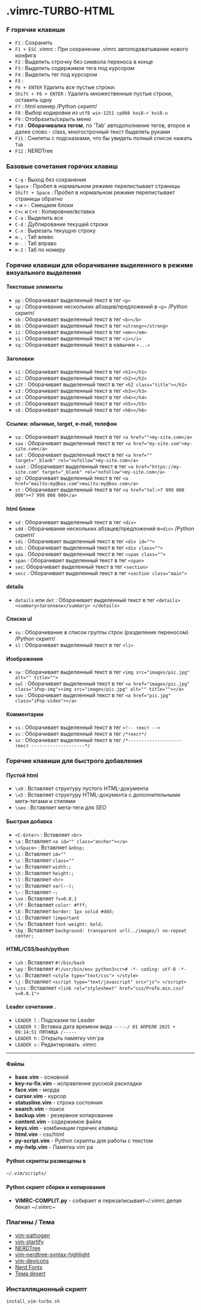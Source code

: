 # .vimrc-TURBO-HTML

### F горячие клавиши

- `F1` : Сохранить
- `F1 + ESC` .vimrc : При сохранении .vimrc автоподхватывание нового конфига
- `F2` : Выделить строчку без символа переноса в конце
- `F3` : Выделить содержимое тега под курсором
- `F4` : Выделить тег под курсором
- `F5` :
- `F6 + ENTER`  Удалить все пустые строки:
- `Shift + F6 + ENTER` : Удалить множественные пустые строки, оставить одну
- `F7` : html клинер /Python скрипт/
- `F8` : Выбор кодировки из `utf8 win-1251 cp866 koi8-r koi8-u`
- `F9` : Отобразить/скрыть меню
- `F10` : **Оборачивалка тегом**, по 'Tab' автодополнение тегов, второе и далее слово - class,  многострочный текст быделять руками
- `F11` : Снипеты с подсказками, что бы увидеть полный список нажать `Tab`
- `F12` : NERDTree

### Базовые сочетания горячих клавиш

- `C-q` :  Выход без сохранения
- `Space` : Пробел в нормальном режиме перелистывает страницы
- `Shift + Space` : Пробел в нормальном режиме перелистывает страницы обратно
- `<` и `>` : Смещаем блоки
- `C+c` и `C+V` :  Копировние/вставка
- `C-a` : Выделить все
- `C-d` : Дублирование текущей строки
- `C-x` : Вырезать текущую строку
- `m-,` : Таб влево
- `m-.` : Таб вправо
- `m-2` : Таб по номеру
### Горячие клавиши для оборачивание выделенного в режиме визуального выделения

#### Текстовые элементы

- `pp` : Оборачивает выделенный текст в тег `<p>`
- `sp` : Оборачивание нескольких абзацев/предложений в `<p>` /Python скрипт/
- `sb` : Оборачивает выделенный текст в тег `<b></b>`
- `bb` : Оборачивает выделенный текст в тег `<strong></strong>`
- `ii` : Оборачивает выделенный текст в тег `<em></em>`
- `si` : Оборачивает выделенный текст в тег `<i></i>`
- `sq` : Оборачивает выделенный текст в кавычки `«...»`

#### Заголовки

- `s1` : Оборачивает выделенный текст в тег `<h1></h1>`
- `s2` : Оборачивает выделенный текст в тег `<h2></h2>`
- `s2t` : Оборачивает выделенный текст в тег `<h2 class="title"></h2>`
- `s3` : Оборачивает выделенный текст в тег `<h3></h3>`
- `s4` : Оборачивает выделенный текст в тег `<h4></h4>`
- `s5` : Оборачивает выделенный текст в тег `<h5></h5>`
- `s6` : Оборачивает выделенный текст в тег `<h6></h6>`

#### Ссылки: обычные, target, e-mail, телефон

- `sa` : Оборачивает выделенный текст в тег `<a href="">my-site.com</a>`
- `saa` : Оборачивает выделенный текст в тег `<a href="my-site.com">my-site.com</a>`
- `sat` : Оборачивает выделенный текст в тег `<a href="" target="_blank" rel="nofollow">my-site.com</a>`
- `saat` : Оборачивает выделенный текст в тег `<a href="https://my-site.com" target="_blank" rel="nofollow">my-site.com</a>`
- `s@` : Оборачивает выделенный текст в тег `<a href="mailto:my@box.com">mailto:my@box.com</a>`
- `st` : Оборачивает выделенный текст в тег `<a href="tel:+7 999 000 000">+7 999 000 000</a>`

#### html блоки

- `sd` : Оборачивает выделенный текст в тег `<div>`
- `sdd` : Оборачивание нескольких абзацев/предложений в`<div>` /Python скрипт/
- `sdi` : Оборачивает выделенный текст в тег `<div id="">`
- `sdc` : Оборачивает выделенный текст в тег `<div class="">`
- `spa` : Оборачивает выделенный текст в тег `<span class="">`
- `span` : Оборачивает выделенный текст в тег `<span>`
- `sec`: Оборачивает выделенный текст в тег `<section>`
- `secc` : Оборачивает выделенный текст в тег `<section class="main">`

#### details

- `details` или `det` : Оборачивает выделенный текст в тег `<details><summary>Заголовок</summary> </details>`

#### Списки ul

- `su` : Оборачивание в список группы строк (разделение переносом) /Python скрипт/
- `sl` : Оборачивает выделенный текст в тег `<li>`

#### Изображения

- `sw` : Оборачивает выделенный текст в тег `<img src="images/pic.jpg" alt="" title="">`
- `swl` : Оборачивает выделенный текст в тег `<a href="images/pic.jpg" class="iPop-img"><img src="images/pic.jpg" alt="" title=""></a>`
- `swv` : Оборачивает выделенный текст в тег `<a href="pic.jpg" class="iPop-video"></a>`

#### Комментарии

- `ss` : Оборачивает выделенный текст в тег `<!-- текст -->`
- `sc` : Оборачивает выделенный текст в тег `/*текст*/`
- `sx` : Оборачивает выделенный текст в тег `/*-------------------- текст --------------------*/`

### Горячие клавиши для быстрого добавления

#### Пустой html

- `\x0` : Вставляет структуру пустого HTML-документа
- `\x5` : Вставляет структуру HTML-документа с дополнительными мета-тегами и стилями
- `\seo` : Вставляет мета-теги для SEO

#### Быстрая добавка

- `<C-Enter>` : Вставляет `<br>`
- `\a` : Вставляет `<a id="" class="anchor"></a>`
- `\<Space>` : Вставляет `&nbsp;`
- `\i` : Вставляет `id=""`
- `\c` : Вставляет `class=""`
- `\w` : Вставляет `width:;`
- `\h` : Вставляет `height:;`
- `\l` : Вставляет `<hr>`
- `\v` : Вставляет `var(--);`
- `\–` : Вставляет `–;`
- `\ve` : Вставляет `?v=0.0.1`
- `\ff` : Вставляет `color: #fff;`
- `\b` : Вставляет `border: 1px solid #ddd;`
- `\1` : Вставляет `!important`
- `\fw` : Вставляет `font-weight: bold;`
- `\bg` : Вставляет `background: transparent url(../images/) no-repeat center;`

#### HTML/CSS/bash/python

- `\sh` : Вставляет `#!/bin/bash`
- `\py` : Вставляет `#!/usr/bin/env python3<cr># -*- coding: utf-8 -*-`
- `\s` : Вставляет `<style type="text/css"> </style>`
- `\j` : Вставляет `<script type="text/javascript" src="js"> </script>`
- `\css` : Вставляет `<link rel="stylesheet" href="css/ProTo.min.css?v=0.0.1">`

#### Leader сочетания `.`

- `LEADER l` : Подсказки по Leader
- `LEADER t` : Вставка дата времени вида `-----/ 01 АПРЕЛЯ 2025 • 09:14:51 ПЯТНИЦА /-----`
- `LEADER h` : Открыть памятку vim`ра
- `LEADER v` : Редактировать .vimrc
---
#### Файлы

- **base.vim** - основной
- **key-ru-fix.vim** - исправление русской раскладки
- **face.vim** - морда
- **cursor.vim** - курсор
- **statusline.vim** - строка состояния
- **search.vim** - поиск
- **backup.vim** - резервное копирование
- **content.vim** - содержимое файла
- **keys.vim** - комбинации горячих клавиш
- **html.vim** - css/html
- **py-script.vim** - Python скрипты для работы с текстом
- **my-help.vim** - Памятка vim`ра

#### Python скрипты размещены в

```HTML
~/.vim/scripts/
```

####  Python скрипт сборки и копирования

- **VIMRC-COMPLIT.py**  - собирает и перезаписывает~/.vimrc делая бекап ~/.vimrc~

### Плагины / Тема

- [vim-pathogen](https://github.com/tpope/vim-pathogen/)
- [vim-startify](https://github.com/mhinz/vim-startify/)
- [NERDTree](https://github.com/preservim/nerdtree/)
- [vim-nerdtree-syntax-highlight](https://github.com/tiagofumo/vim-nerdtree-syntax-highlight)
- [vim-devicons](https://github.com/ryanoasis/vim-devicons)
- [Nerd Fonts](https://www.nerdfonts.com/font-downloads)
- [Тема desert](https://github.com/fugalh/desert.vim/)


### Инсталляционный скрипт

``install_vim-turbo.sh``

